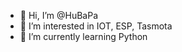 - 👋 Hi, I’m @HuBaPa
- 👀 I’m interested in IOT, ESP, Tasmota
- 🌱 I’m currently learning Python  
<!---
- 💞️ I’m looking to collaborate on ...
- 📫 How to reach me ...

HuBaPa/HuBaPa is a ✨ special ✨ repository because its `README.md` (this file) appears on your GitHub profile.
You can click the Preview link to take a look at your changes.
--->
